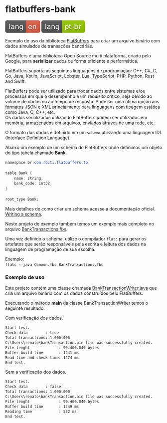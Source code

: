 # flatbuffers-bank
[![en](https://github.com/renatocunha216/common/blob/main/images/lang-en.svg?raw=true)](https://github.com/renatocunha216/flatbuffers-bank/blob/main/README.en.md)
[![pt-br](https://github.com/renatocunha216/common/blob/main/images/lang-pt-br.svg?raw=true)](https://github.com/renatocunha216/flatbuffers-bank/blob/main/README.md)

Exemplo de uso da biblioteca [FlatBuffers](https://flatbuffers.dev/) para criar
um arquivo binário com dados simulados de transações bancárias.

FlatBuffers é uma biblioteca Open Source multi plataforma, criada pelo Google, para **serializar**
dados de forma eficiente e performática.

FlatBuffers suporta as seguintes linguagens de programação: C++, C#, C, Go, Java, Kotlin,
JavaScript, Lobster, Lua, TypeScript, PHP, Python, Rust and Swift.

FlatBuffers pode ser utilizado para trocar dados entre sistemas e/ou processos
em que o desempenho é um requisito crítico, seja devido ao volume de dados
ou ao tempo de resposta. Pode ser uma ótima opção aos formatos JSON e XML
princialmente para linguagens com tipagem estática como Java, C, C++, etc.<br>
Os dados serializados utilizando FlatBuffers podem ser utilizados em memória,
armazenados em arquivos, enviados através de uma rede, etc.

O formato dos dados é definido em um `schema` utilizando uma linguagem IDL (Interface Definition Language).

Abaixo um exemplo de um schema do FlatBuffers onde definimos um objeto do tipo
tabela chamado **Bank**.

```java
namespace br.com.rbcti.flatbuffers.tb;

table Bank {
    name: string;
    bank_code: int32;
}

root_type Bank;
```

Mais detalhes de como criar um schema acesse a documentação oficial.
[Writing a schema](https://flatbuffers.dev/flatbuffers_guide_writing_schema.html).

Neste projeto de exemplo também temos um exemplo mais completo no arquivo
[BankTransactions.fbs](https://github.com/renatocunha216/flatbuffers-bank/blob/main/idl/BankTransactions.fbs).

Uma vez definido o schema, utilize o compilador `flatc` para gerar os artefatos
que serão responsáveis pela escrita e leitura dos dados na linguagem de
programação de sua escolha.

Exemplo:<br>
`flatc --java Common.fbs BankTransactions.fbs`


### Exemplo de uso

Este projeto contém uma classe chamada [BankTransactionWriter.java](https://github.com/renatocunha216/flatbuffers-bank/blob/main/java/src/main/java/br/com/rbcti/flatbuffers/BankTransactionWriter.java)
que cria um arquivo binário com os dados construídos pelo FlatBuffers.

Executando o método **main** da classe BankTransactionWriter temos o seguinte resultado.

Com verificação dos dados.
```
Start test.
Check data        : true
Total transactions: 1.000.000
C:\Users\renato\bankTransaction.bin file was successfully created.
File lenght             : 90.400.040 bytes
Buffer build time       : 1241 ms
Read time and check time: 1274 ms
End test.
```
Sem a verificação dos dados.
```
Start test.
Check data        : false
Total transactions: 1.000.000
C:\Users\renato\bankTransaction.bin file was successfully created.
File lenght             : 90.400.040 bytes
Buffer build time       : 1249 ms
Reading time            : 532 ms
End test.

```
